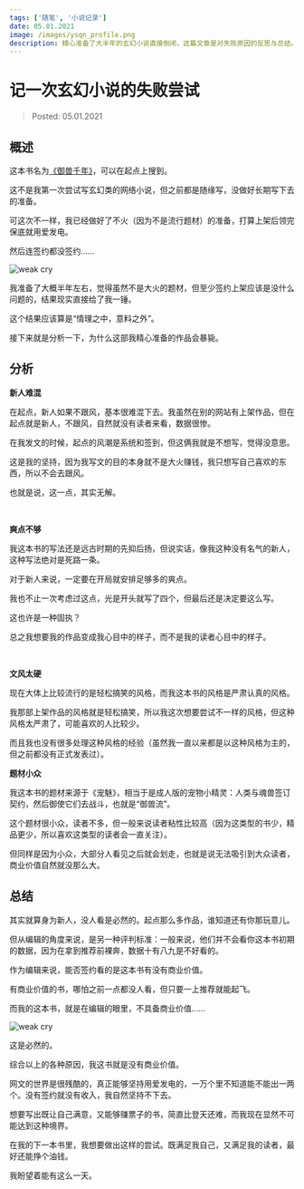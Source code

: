```yaml
---
tags: ['随笔', '小说记录']
date: 05.01.2021
image: /images/ysqn_profile.png
description: 精心准备了大半年的玄幻小说直接倒闭，这篇文章是对失败原因的反思与总结。
---
```


# 记一次玄幻小说的失败尝试

> Posted: 05.01.2021

<Tag />

## 概述

这本书名为[《御兽千年》](https://book.qidian.com/info/1027159505)，可以在起点上搜到。

这不是我第一次尝试写玄幻类的网络小说，但之前都是随缘写，没做好长期写下去的准备。

可这次不一样，我已经做好了不火（因为不是流行题材）的准备，打算上架后领完保底就用爱发电。

然后连签约都没签约……

![weak cry](/images/weak_cry.png)

我准备了大概半年左右，觉得虽然不是大火的题材，但至少签约上架应该是没什么问题的，结果现实直接给了我一锤。

这个结果应该算是“情理之中，意料之外”。

接下来就是分析一下，为什么这部我精心准备的作品会暴毙。

## 分析

**新人难混**

在起点，新人如果不跟风，基本很难混下去。我虽然在别的网站有上架作品，但在起点就是新人，不跟风，自然就没有读者来看，数据很惨。

在我发文的时候，起点的风潮是系统和签到，但这俩我就是不想写，觉得没意思。

这是我的坚持，因为我写文的目的本身就不是大火赚钱，我只想写自己喜欢的东西，所以不会去跟风。

也就是说，这一点，其实无解。

<br />

**爽点不够**

我这本书的写法还是远古时期的先抑后扬，但说实话，像我这种没有名气的新人，这种写法绝对是死路一条。

对于新人来说，一定要在开局就安排足够多的爽点。

我也不止一次考虑过这点，光是开头就写了四个，但最后还是决定要这么写。

这也许是一种固执？

总之我想要我的作品变成我心目中的样子，而不是我的读者心目中的样子。

<br />

**文风太硬**

现在大体上比较流行的是轻松搞笑的风格，而我这本书的风格是严肃认真的风格。

我那部上架作品的风格就是轻松搞笑，所以我这次想要尝试不一样的风格，但这种风格太严肃了，可能喜欢的人比较少。

而且我也没有很多处理这种风格的经验（虽然我一直以来都是以这种风格为主的，但之前都没有正式发表过）。

**题材小众**

我这本书的题材来源于《宠魅》，相当于是成人版的宠物小精灵：人类与魂兽签订契约，然后御使它们去战斗，也就是“御兽流”。

这个题材很小众，读者不多，但一般来说读者粘性比较高（因为这类型的书少，精品更少，所以喜欢这类型的读者会一直关注）。

但同样是因为小众，大部分人看见之后就会划走，也就是说无法吸引到大众读者，商业价值自然就没那么大。

## 总结

其实就算身为新人，没人看是必然的。起点那么多作品，谁知道还有你那玩意儿。

但从编辑的角度来说，是另一种评判标准：一般来说，他们并不会看你这本书初期的数据，因为在拿到推荐前裸奔，数据十有八九是不好看的。

作为编辑来说，能否签约看的是这本书有没有商业价值。

有商业价值的书，哪怕之前一点都没人看，但只要一上推荐就能起飞。

而我的这本书，就是在编辑的眼里，不具备商业价值……

![weak cry](/images/weak_cry.png)

这是必然的。

综合以上的各种原因，我这书就是没有商业价值。

网文的世界是很残酷的，真正能够坚持用爱发电的，一万个里不知道能不能出一两个。没有签约就没有收入，我自然坚持不下去。

想要写出既让自己满意，又能够赚票子的书，简直比登天还难，而我现在显然不可能达到这种境界。

在我的下一本书里，我想要做出这样的尝试。既满足我自己，又满足我的读者，最好还能挣个油钱。

我盼望着能有这么一天。

<Chirpy />
